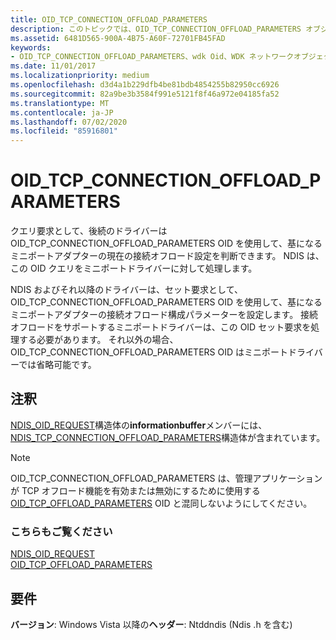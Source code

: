```yaml
---
title: OID_TCP_CONNECTION_OFFLOAD_PARAMETERS
description: このトピックでは、OID_TCP_CONNECTION_OFFLOAD_PARAMETERS オブジェクト識別子 (OID) について説明します。
ms.assetid: 6481D565-900A-4B75-A60F-72701FB45FAD
keywords:
- OID_TCP_CONNECTION_OFFLOAD_PARAMETERS、wdk Oid、WDK ネットワークオブジェクト識別子、WDK ネットワーク Oid
ms.date: 11/01/2017
ms.localizationpriority: medium
ms.openlocfilehash: d3d4a1b229dfb4be81bdb4854255b82950cc6926
ms.sourcegitcommit: 82a9be3b3584f991e5121f8f46a972e04185fa52
ms.translationtype: MT
ms.contentlocale: ja-JP
ms.lasthandoff: 07/02/2020
ms.locfileid: "85916801"
---
```

# <a name="oid_tcp_connection_offload_parameters"></a>OID_TCP_CONNECTION_OFFLOAD_PARAMETERS

クエリ要求として、後続のドライバーは OID_TCP_CONNECTION_OFFLOAD_PARAMETERS OID を使用して、基になるミニポートアダプターの現在の接続オフロード設定を判断できます。 NDIS は、この OID クエリをミニポートドライバーに対して処理します。

NDIS およびそれ以降のドライバーは、セット要求として、OID_TCP_CONNECTION_OFFLOAD_PARAMETERS OID を使用して、基になるミニポートアダプターの接続オフロード構成パラメーターを設定します。 接続オフロードをサポートするミニポートドライバーは、この OID セット要求を処理する必要があります。 それ以外の場合、OID_TCP_CONNECTION_OFFLOAD_PARAMETERS OID はミニポートドライバーでは省略可能です。

## <a name="remarks"></a>注釈

[NDIS_OID_REQUEST](https://docs.microsoft.com/windows-hardware/drivers/ddi/ndis/ns-ndis-_ndis_oid_request)構造体の**informationbuffer**メンバーには、 [NDIS_TCP_CONNECTION_OFFLOAD_PARAMETERS](https://docs.microsoft.com/windows-hardware/drivers/ddi/ndischimney/ns-ndischimney-_ndis_tcp_connection_offload_parameters)構造体が含まれています。

> [!NOTE]
> OID_TCP_CONNECTION_OFFLOAD_PARAMETERS は、管理アプリケーションが TCP オフロード機能を有効または無効にするために使用する[OID_TCP_OFFLOAD_PARAMETERS](oid-tcp-offload-parameters.md) OID と混同しないようにしてください。

### <a name="see-also"></a>こちらもご覧ください

[NDIS_OID_REQUEST](https://docs.microsoft.com/windows-hardware/drivers/ddi/ndis/ns-ndis-_ndis_oid_request)  
[OID_TCP_OFFLOAD_PARAMETERS](oid-tcp-offload-parameters.md)

## <a name="requirements"></a>要件

**バージョン**: Windows Vista 以降の**ヘッダー**: Ntddndis (Ndis .h を含む)

